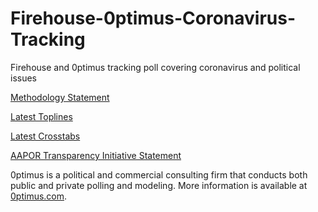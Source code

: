# Firehouse-0ptimus-Coronavirus-Tracking
Firehouse and 0ptimus tracking poll covering coronavirus and political issues

<a href="https://github.com/optimus-forecasting-and-polling/Firehouse-0ptimus-Coronavirus-Tracking/blob/master/May-04-2020/0ptimus_Coronavirus_Methodology_Statement0502.pdf">Methodology Statement</a>

<a href="https://github.com/optimus-forecasting-and-polling/Firehouse-0ptimus-Coronavirus-Tracking/blob/master/May-04-2020/Toplines_2020-05-02.pdf">Latest Toplines</a>

<a href="https://github.com/optimus-forecasting-and-polling/Firehouse-0ptimus-Coronavirus-Tracking/blob/master/May-04-2020/Crosstabs_2020-05-02.pdf">Latest Crosstabs</a>

<a href="https://github.com/optimus-forecasting-and-polling/Firehouse-0ptimus-Coronavirus-Tracking/blob/master/May-04-2020/0ptimus_US_05_02_2020_AAPOR-TI.pdf"> AAPOR Transparency Initiative Statement</a>

0ptimus is a political and commercial consulting firm that conducts both public and private polling and modeling. 
More information is available at <a href="https://www.0ptimus.com">0ptimus.com</a>.
